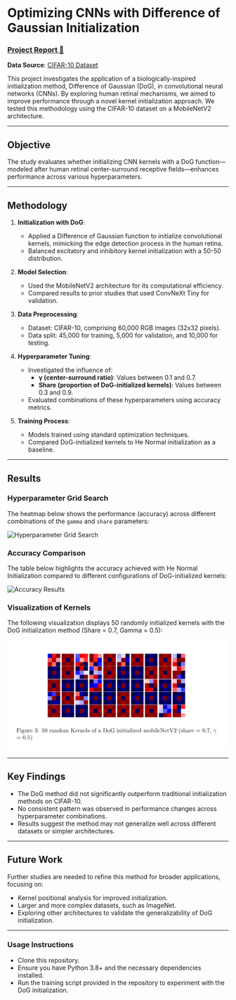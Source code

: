 # Optimizing CNNs with Difference of Gaussian Initialization

### [Project Report 🔗](#)

**Data Source**: [CIFAR-10 Dataset](https://www.cs.toronto.edu/~kriz/cifar.html)

This project investigates the application of a biologically-inspired initialization method, Difference of Gaussian (DoG), in convolutional neural networks (CNNs). By exploring human retinal mechanisms, we aimed to improve performance through a novel kernel initialization approach. We tested this methodology using the CIFAR-10 dataset on a MobileNetV2 architecture.

---

## Objective

The study evaluates whether initializing CNN kernels with a DoG function—modeled after human retinal center-surround receptive fields—enhances performance across various hyperparameters.

---

## Methodology

1. **Initialization with DoG**:
   - Applied a Difference of Gaussian function to initialize convolutional kernels, mimicking the edge detection process in the human retina.
   - Balanced excitatory and inhibitory kernel initialization with a 50-50 distribution.

2. **Model Selection**:
   - Used the MobileNetV2 architecture for its computational efficiency.
   - Compared results to prior studies that used ConvNeXt Tiny for validation.

3. **Data Preprocessing**:
   - Dataset: CIFAR-10, comprising 60,000 RGB images (32x32 pixels).
   - Data split: 45,000 for training, 5,000 for validation, and 10,000 for testing.

4. **Hyperparameter Tuning**:
   - Investigated the influence of:
     - **γ (center-surround ratio)**: Values between 0.1 and 0.7.
     - **Share (proportion of DoG-initialized kernels)**: Values between 0.3 and 0.9.
   - Evaluated combinations of these hyperparameters using accuracy metrics.

5. **Training Process**:
   - Models trained using standard optimization techniques.
   - Compared DoG-initialized kernels to He Normal initialization as a baseline.

---

## Results

### Hyperparameter Grid Search
The heatmap below shows the performance (accuracy) across different combinations of the `gamma` and `share` parameters:

![Hyperparameter Grid Search](Dog-Initialization/heatmap.png)

### Accuracy Comparison
The table below highlights the accuracy achieved with He Normal Initialization compared to different configurations of DoG-initialized kernels:

![Accuracy Results](Dog-Initialization/result.png)

### Visualization of Kernels
The following visualization displays 50 randomly initialized kernels with the DoG initialization method (Share = 0.7, Gamma = 0.5):

![DoG Kernels](share.png)

---

## Key Findings

- The DoG method did not significantly outperform traditional initialization methods on CIFAR-10.
- No consistent pattern was observed in performance changes across hyperparameter combinations.
- Results suggest the method may not generalize well across different datasets or simpler architectures.

---

## Future Work

Further studies are needed to refine this method for broader applications, focusing on:
- Kernel positional analysis for improved initialization.
- Larger and more complex datasets, such as ImageNet.
- Exploring other architectures to validate the generalizability of DoG initialization.

---

### Usage Instructions
- Clone this repository.
- Ensure you have Python 3.8+ and the necessary dependencies installed.
- Run the training script provided in the repository to experiment with the DoG initialization.
